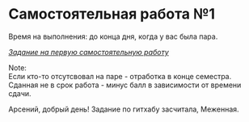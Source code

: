# Самостоятельная работа №1

Время на выполнения: до конца дня, когда у вас была пара.

*[Задание на первую самостоятельную работу](Task.md)*

Note:  
Если кто-то отсутсвовал на паре - отработка в конце семестра.   
Сданная не в срок работа - минус балл в зависимости от времени сдачи.


Арсений, добрый день! Задание по гитхабу засчитала, Меженная.
